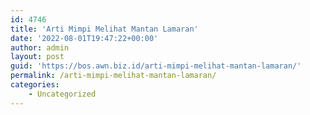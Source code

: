 ```yaml
---
id: 4746
title: 'Arti Mimpi Melihat Mantan Lamaran'
date: '2022-08-01T19:47:22+00:00'
author: admin
layout: post
guid: 'https://bos.awn.biz.id/arti-mimpi-melihat-mantan-lamaran/'
permalink: /arti-mimpi-melihat-mantan-lamaran/
categories:
    - Uncategorized
---
```


